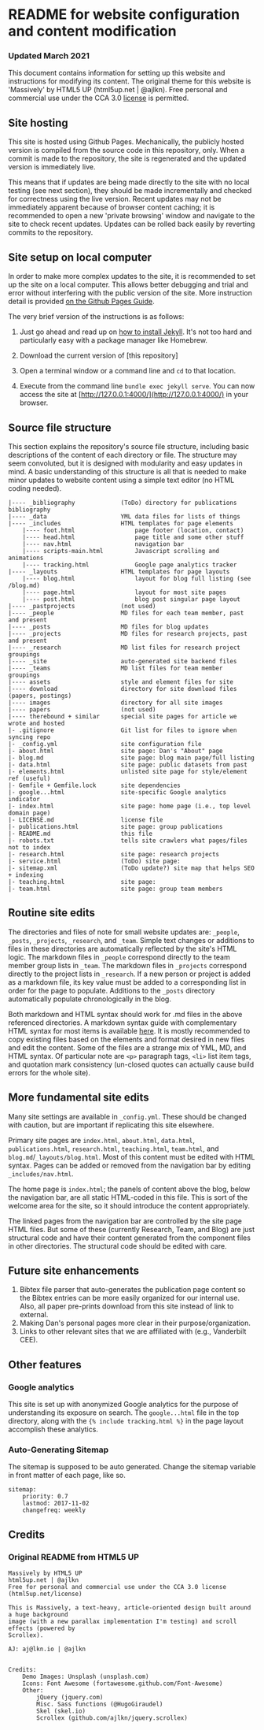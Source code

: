 # README for website configuration and content modification
### Updated March 2021

This document contains information for setting up this website and instructions for modifying its content. The original theme for this website is 'Massively' by HTML5 UP (html5up.net | @ajlkn). Free personal and commercial use under the CCA 3.0 [license](https://html5up.net/license) is permitted.

## Site hosting
This site is hosted using Github Pages. Mechanically, the publicly hosted version is compiled from the source code in this repository, only. When a commit is made to the repository, the site is regenerated and the updated version is immediately live.

This means that if updates are being made directly to the site with no local testing (see next section), they should be made incrementally and checked for correctness using the live version. Recent updates may not be immediately apparent because of browser content caching; it is recommended to open a new 'private browsing' window and navigate to the site to check recent updates. Updates can be rolled back easily by reverting commits to the repository.

## Site setup on local computer
In order to make more complex updates to the site, it is recommended to set up the site on a local computer. This allows better debugging and trial and error without interfering with the public version of the site. More instruction detail is provided [on the Github Pages Guide](https://docs.github.com/en/github/working-with-github-pages/testing-your-github-pages-site-locally-with-jekyll).

The very brief version of the instructions is as follows:
1) Just go ahead and read up on [how to install Jekyll](https://jekyllrb.com/). It's not too hard and particularly easy with a package manager like Homebrew.

2) Download the current version of [this repository]

3) Open a terminal window or a command line and ```cd``` to that location.

4) Execute from the command line ```bundle exec jekyll serve```. You can now access the site at [http://127.0.0.1:4000/](http://127.0.0.1:4000/) in your browser.

## Source file structure
This section explains the repository's source file structure, including basic descriptions of the content of each directory or file. The structure may seem convoluted, but it is designed with modularity and easy updates in mind. A basic understanding of this structure is all that is needed to make minor updates to website content using a simple text editor (no HTML coding needed).

	
	|---- _bibliography				(ToDo) directory for publications bibliography
	|---- _data						YML data files for lists of things
	|---- _includes					HTML templates for page elements
		|---- foot.html					page footer (location, contact)
		|---- head.html					page title and some other stuff
		|---- nav.html					navigation bar
		|---- scripts-main.html			Javascript scrolling and animations
		|---- tracking.html				Google page analytics tracker
	|---- _layouts					HTML templates for page layouts
	    |---- blog.html					layout for blog full listing (see /blog.md)
		|---- page.html					layout for most site pages
		|---- post.html					blog post singular page layout
	|---- _pastprojects				(not used)
	|---- _people					MD files for each team member, past and present
	|---- _posts					MD files for blog updates
	|---- _projects					MD files for research projects, past and present
	|---- _research					MD list files for research project groupings
	|---- _site						auto-generated site backend files
	|---- _teams					MD list files for team member groupings
	|---- assets					style and element files for site
	|---- download					directory for site download files (papers, postings)
	|---- images					directory for all site images
	|---- papers					(not used)
	|---- therebound + similar		special site pages for article we wrote and hosted
	|- .gitignore					Git list for files to ignore when syncing repo
	|- _config.yml					site configuration file
	|- about.html					site page: Dan's "About" page
	|- blog.md						site page: blog main page/full listing
	|- data.html					site page: public datasets from past
	|- elements.html				unlisted site page for style/element ref (useful)
	|- Gemfile + Gemfile.lock		site dependencies
	|- google...html				site-specific Google analytics indicator
	|- index.html					site page: home page (i.e., top level domain page)
	|- LICENSE.md					license file
	|- publications.html			site page: group publications
	|- README.md					this file
	|- robots.txt					tells site crawlers what pages/files not to index
	|- research.html				site page: research projects
	|- service.html					(ToDo) site page:
	|- sitemap.xml					(ToDo update?) site map that helps SEO + indexing
	|- teaching.html				site page:
	|- team.html					site page: group team members


## Routine site edits

The directories and files of note for small website updates are: `_people`, `_posts`, `_projects`, `_research`, and `_team`. Simple text changes or additions to files in these directories are automatically reflected by the site's HTML logic. The markdown files in `_people` correspond directly to the team member group lists in `_team`. The markdown files in `_projects` correspond directly to the project lists in `_research`. If a new person or project is added as a markdown file, its key value must be added to a corresponding list in order for the page to populate. Additions to the `_posts` directory automatically populate chronologically in the blog.

Both markdown and HTML syntax should work for .md files in the above referenced directories. A markdown syntax guide with complementary HTML syntax for most items is available [here](https://www.markdownguide.org/basic-syntax/). It is mostly recommended to copy existing files based on the elements and format desired in new files and edit the content. Some of the files are a strange mix of YML, MD, and HTML syntax. Of particular note are `<p>` paragraph tags, `<li>` list item tags, and quotation mark consistency (un-closed quotes can actually cause build errors for the whole site).


## More fundamental site edits

Many site settings are available in `_config.yml`. These should be changed with caution, but are important if replicating this site elsewhere.

Primary site pages are `index.html`, `about.html`, `data.html`, `publications.html`, `research.html`, `teaching.html`, `team.html`, and `blog.md`/`_layouts/blog.html`. Most of this content must be edited with HTML syntax. Pages can be added or removed from the navigation bar by editing `_includes/nav.html`.

The home page is `index.html`; the panels of content above the blog, below the navigation bar, are all static HTML-coded in this file. This is sort of the welcome area for the site, so it should introduce the content appropriately.

The linked pages from the navigation bar are controlled by the site page HTML files. But some of these (currently Research, Team, and Blog) are just structural code and have their content generated from the component files in other directories. The structural code should be edited with care.


## Future site enhancements

1. Bibtex file parser that auto-generates the publication page content so the Bibtex entries can be more easily organized for our internal use. Also, all paper pre-prints download from this site instead of link to external.
2. Making Dan's personal pages more clear in their purpose/organization.
3. Links to other relevant sites that we are affiliated with (e.g., Vanderbilt CEE).



## Other features

### Google analytics
This site is set up with anonymized Google analytics for the purpose of understanding its exposure on search. The `google...html` file in the top directory, along with the `{% include tracking.html %}` in the page layout accomplish these analytics.

### Auto-Generating Sitemap
The sitemap is supposed to be auto generated. Change the sitemap variable in front matter of each page, like so.
```
sitemap:
    priority: 0.7
    lastmod: 2017-11-02
    changefreq: weekly
```

## Credits
### Original README from HTML5 UP
```
Massively by HTML5 UP
html5up.net | @ajlkn
Free for personal and commercial use under the CCA 3.0 license (html5up.net/license)

This is Massively, a text-heavy, article-oriented design built around a huge background
image (with a new parallax implementation I'm testing) and scroll effects (powered by
Scrollex).

AJ: aj@lkn.io | @ajlkn


Credits:
	Demo Images: Unsplash (unsplash.com)
	Icons: Font Awesome (fortawesome.github.com/Font-Awesome)
	Other:
		jQuery (jquery.com)
		Misc. Sass functions (@HugoGiraudel)
		Skel (skel.io)
		Scrollex (github.com/ajlkn/jquery.scrollex)
```

